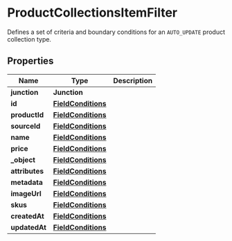 

# ProductCollectionsItemFilter

Defines a set of criteria and boundary conditions for an `AUTO_UPDATE` product collection type.

## Properties

| Name | Type | Description |
|------------ | ------------- | ------------- |
|**junction** | **Junction** |  |
|**id** | [**FieldConditions**](FieldConditions.md) |  |
|**productId** | [**FieldConditions**](FieldConditions.md) |  |
|**sourceId** | [**FieldConditions**](FieldConditions.md) |  |
|**name** | [**FieldConditions**](FieldConditions.md) |  |
|**price** | [**FieldConditions**](FieldConditions.md) |  |
|**_object** | [**FieldConditions**](FieldConditions.md) |  |
|**attributes** | [**FieldConditions**](FieldConditions.md) |  |
|**metadata** | [**FieldConditions**](FieldConditions.md) |  |
|**imageUrl** | [**FieldConditions**](FieldConditions.md) |  |
|**skus** | [**FieldConditions**](FieldConditions.md) |  |
|**createdAt** | [**FieldConditions**](FieldConditions.md) |  |
|**updatedAt** | [**FieldConditions**](FieldConditions.md) |  |



